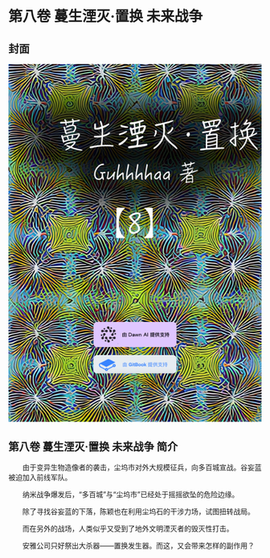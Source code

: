 # 第八卷 蔓生湮灭·置换 未来战争

## 封面



![](../../.gitbook/assets/8.png)

## 第八卷 蔓生湮灭·置换 未来战争 简介

　　由于变异生物造像者的袭击，尘坞市对外大规模征兵，向多百城宣战。谷妄蓝被迫加入前线军队。

　　纳米战争爆发后，“多百城”与“尘坞市”已经处于摇摇欲坠的危险边缘。

　　除了寻找谷妄蓝的下落，陈颖也在利用尘坞石的干涉力场，试图扭转战局。

　　而在另外的战场，人类似乎又受到了地外文明湮灭者的毁灭性打击。

　　安雅公司只好祭出大杀器——置换发生器。而这，又会带来怎样的副作用？

